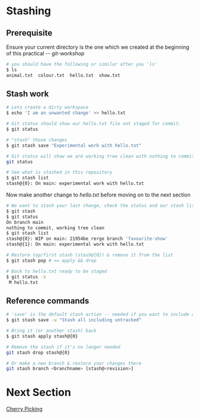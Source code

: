 # Stashing

## Prerequisite
Ensure your current directory is the one which we created at the beginning of this practical -- _git-workshop_
```bash
# you should have the following or similar after you 'ls'
$ ls
animal.txt  colour.txt  hello.txt  show.txt
```

## Stash work

```bash
# Lets create a dirty workspace
$ echo 'I am an unwanted change' >> hello.txt

# Git status should show our hello.txt file not staged for commit.
$ git status 

# "stash" those changes
$ git stash save "Experimental work with hello.txt"

# Git status will show we are working tree clean with nothing to commit
git status 

# See what is stashed in this repository
$ git stash list
stash@{0}: On main: experimental work with hello.txt
```
Now make another change to _hello.txt_ before moving on to the next section
```bash
# We want to stash your last change, check the status and our stash list
$ git stash
$ git status
On branch main
nothing to commit, working tree clean
$ git stash list
stash@{0}: WIP on main: 21954be rerge branch 'favourite-show'
stash@{1}: On main: experimental work with hello.txt

# Restore top/first stash (stash@{0}) & remove it from the list
$ git stash pop # == apply && drop

# Back to hello.txt ready to be staged
$ git status -s
 M hello.txt
```

## Reference commands
```bash
# 'save' is the default stash action -- needed if you want to include a message
$ git stash save -u "Stash all including untracked"

# Bring it (or another stash) back
$ git stash apply stash@{0}

# Remove the stash if it's no longer needed
git stash drop stash@{0}

# Or make a new branch & restore your changes there
git stash branch <branchname> [stash@<revision>]
```


# Next Section
[Cherry Picking](./09-cherry-picking.md)